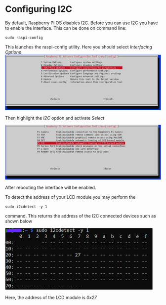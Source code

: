 # Configuring I2C

By default, Raspberry Pi OS disables I2C. Before you can use I2C you have to enable the interface. This can be done on command line:
```
sudo raspi-config
```

This launches the raspi-config utility. Here you should select *Interfacing Options*
![Activate I2C](i2c_activate_1.png)

Then highlight the *I2C* option and activate *Select*

![Activate I2C](i2c_activate_2.png)

After rebooting the interface will be enabled.

To detect the address of your LCD module you may perform the 
```
sudo i2cdetect -y 1
```
command. This returns the address of 
the I2C connected devices such as shown below

![Detect I2C LCD](detect.png)

Here, the address of the LCD module is *0x27*